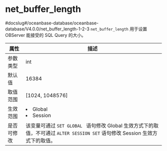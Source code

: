 net_buffer_length 
======================================
#docslug#/oceanbase-database/oceanbase-database/V4.0.0/net_buffer_length-1-2-3
`net_buffer_length` 用于设置 OBServer 能接受的 SQL Query 的大小。


| **属性** |                                                   **描述**                                                   |
|--------|------------------------------------------------------------------------------------------------------------|
| 参数类型   | int                                                                                                        |
| 默认值    | 16384                                                                                                      |
| 取值范围   | \[1024, 1048576\]                                                                                          |
| 生效范围   | <li> Global   <li> Session    |
| 是否可修改  | 该变量可通过 `SET GLOBAL ` 语句修改 Global 生效方式下的取值，不可通过 `ALTER SESSION SET` 语句修改 Session 生效方式下的取值。                  |



